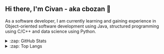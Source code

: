 ## Hi there, I'm Civan - aka cbozan 👋

As a software developer, I am currently learning and gaining experience in Object-oriented software development using Java, structured programming using C/C++ and data science using Python.
<details>
  <summary>:zap: GitHub Stats</summary>
  <img align="center" alt="GitHub Stats" src="https://github-readme-stats.vercel.app/api?username=cbozan&show_icons=true&theme=transparent&custom_title=cbozan's%20Github%20Stats" />
  
</details>

<details>
  <summary>:zap: Top Langs</summary>
  <img align="center" alt="Top Langs" src="https://github-readme-stats.vercel.app/api/top-langs/?username=cbozan" />
  
</details>

<!--
**cbozan/cbozan** is a ✨ _special_ ✨ repository because its `README.md` (this file) appears on your GitHub profile.

Here are some ideas to get you started:

- 🔭 I’m currently working on ...
- 🌱 I’m currently learning ...
- 👯 I’m looking to collaborate on ...
- 🤔 I’m looking for help with ...
- 💬 Ask me about ...
- 📫 How to reach me: ...
- 😄 Pronouns: ...
- ⚡ Fun fact: ...
-->
